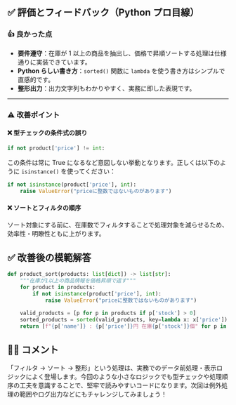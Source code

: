 ## ✅ 評価とフィードバック（Python プロ目線）

### 👍 良かった点

- **要件遵守**：在庫が 1 以上の商品を抽出し、価格で昇順ソートする処理は仕様通りに実装できています。
- **Python らしい書き方**：`sorted()` 関数に `lambda` を使う書き方はシンプルで直感的です。
- **整形出力**：出力文字列もわかりやすく、実務に即した表現です。

---

### ⚠️ 改善ポイント

#### ❌ 型チェックの条件式の誤り

```python
if not product['price'] != int:
```

この条件は常に True になるなど意図しない挙動となります。正しくは以下のように `isinstance()` を使ってください：

```python
if not isinstance(product['price'], int):
    raise ValueError("priceに整数ではないものがあります")
```

#### ❌ ソートとフィルタの順序

ソート対象にする前に、在庫数でフィルタすることで処理対象を減らせるため、効率性・明瞭性ともに上がります。

## ✅ 改善後の模範解答

```python
def product_sort(products: list[dict]) -> list[str]:
    """在庫が1以上の商品情報を価格昇順で返す"""
    for product in products:
        if not isinstance(product['price'], int):
            raise ValueError("priceに整数ではないものがあります")

    valid_products = [p for p in products if p['stock'] > 0]
    sorted_products = sorted(valid_products, key=lambda x: x['price'])
    return [f"{p['name']} : {p['price']}円 在庫{p['stock']}個" for p in sorted_products]
```

## 🧑‍💻 コメント

「フィルタ → ソート → 整形」という処理は、実務でのデータ前処理・表示ロジックによく登場します。今回のような小さなロジックでも型チェックや処理順序の工夫を意識することで、堅牢で読みやすいコードになります。次回は例外処理の範囲やログ出力などにもチャレンジしてみましょう！
